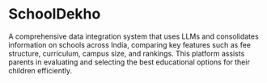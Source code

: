 # SchoolDekho
A comprehensive data integration system that uses LLMs and consolidates information on schools across India, comparing key features such as fee structure, curriculum, campus size, and rankings. This platform assists parents in evaluating and selecting the best educational options for their children efficiently.
